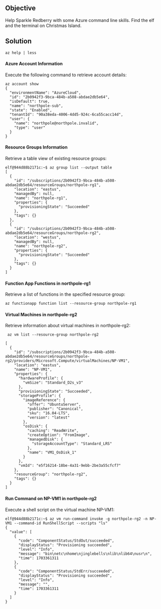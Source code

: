 ## Objective
Help Sparkle Redberry with some Azure command line skills. Find the elf and the terminal on Christmas Island.

## Solution
```
az help | less
```
#### Azure Account Information
Execute the following command to retrieve account details:
```
az account show
{
  "environmentName": "AzureCloud",
  "id": "2b0942f3-9bca-484b-a508-abdae2db5e64",
  "isDefault": true,
  "name": "northpole-sub",
  "state": "Enabled",
  "tenantId": "90a38eda-4006-4dd5-924c-6ca55cacc14d",
  "user": {
    "name": "northpole@northpole.invalid",
    "type": "user"
  }
}
```
#### Resource Groups Information
Retrieve a table view of existing resource groups:
```
elf@944d88b2171c:~$ az group list --output table
[
  {
    "id": "/subscriptions/2b0942f3-9bca-484b-a508-abdae2db5e64/resourceGroups/northpole-rg1",
    "location": "eastus",
    "managedBy": null,
    "name": "northpole-rg1",
    "properties": {
      "provisioningState": "Succeeded"
    },
    "tags": {}
  },
  {
    "id": "/subscriptions/2b0942f3-9bca-484b-a508-abdae2db5e64/resourceGroups/northpole-rg2",
    "location": "westus",
    "managedBy": null,
    "name": "northpole-rg2",
    "properties": {
      "provisioningState": "Succeeded"
    },
    "tags": {}
  }
]

```
#### Function App Functions in northpole-rg1
Retrieve a list of functions in the specified resource group:
```
az functionapp function list --resource-group northpole-rg1
```
#### Virtual Machines in northpole-rg2
Retrieve information about virtual machines in northpole-rg2:
```
 az vm list --resource-group northpole-rg2

[
  {
    "id": "/subscriptions/2b0942f3-9bca-484b-a508-abdae2db5e64/resourceGroups/northpole-rg2/providers/Microsoft.Compute/virtualMachines/NP-VM1",
    "location": "eastus",
    "name": "NP-VM1",
    "properties": {
      "hardwareProfile": {
        "vmSize": "Standard_D2s_v3"
      },
      "provisioningState": "Succeeded",
      "storageProfile": {
        "imageReference": {
          "offer": "UbuntuServer",
          "publisher": "Canonical",
          "sku": "16.04-LTS",
          "version": "latest"
        },
        "osDisk": {
          "caching": "ReadWrite",
          "createOption": "FromImage",
          "managedDisk": {
            "storageAccountType": "Standard_LRS"
          },
          "name": "VM1_OsDisk_1"
        }
      },
      "vmId": "e5f16214-18be-4a31-9ebb-2be3a55cfcf7"
    },
    "resourceGroup": "northpole-rg2",
    "tags": {}
  }
]
```
#### Run Command on NP-VM1 in northpole-rg2
Execute a shell script on the virtual machine NP-VM1:
```
elf@944d88b2171c:~$ az vm run-command invoke -g northpole-rg2 -n NP-VM1 --command-id RunShellScript --scripts "ls"
{
  "value": [
    {
      "code": "ComponentStatus/StdOut/succeeded",
      "displayStatus": "Provisioning succeeded",
      "level": "Info",
      "message": "bin\netc\nhome\njinglebells\nlib\nlib64\nusr\n",
      "time": 1703361311
    },
    {
      "code": "ComponentStatus/StdErr/succeeded",
      "displayStatus": "Provisioning succeeded",
      "level": "Info",
      "message": "",
      "time": 1703361311
    }
  ]
}
```
